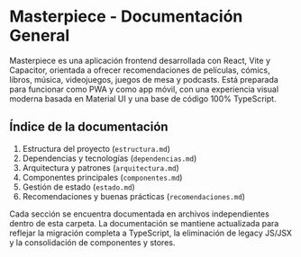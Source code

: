 # Masterpiece - Documentación General

Masterpiece es una aplicación frontend desarrollada con React, Vite y Capacitor, orientada a ofrecer recomendaciones de películas, cómics, libros, música, videojuegos, juegos de mesa y podcasts. Está preparada para funcionar como PWA y como app móvil, con una experiencia visual moderna basada en Material UI y una base de código 100% TypeScript.

## Índice de la documentación

1. Estructura del proyecto (`estructura.md`)
2. Dependencias y tecnologías (`dependencias.md`)
3. Arquitectura y patrones (`arquitectura.md`)
4. Componentes principales (`componentes.md`)
5. Gestión de estado (`estado.md`)
6. Recomendaciones y buenas prácticas (`recomendaciones.md`)

Cada sección se encuentra documentada en archivos independientes dentro de esta carpeta. La documentación se mantiene actualizada para reflejar la migración completa a TypeScript, la eliminación de legacy JS/JSX y la consolidación de componentes y stores.

